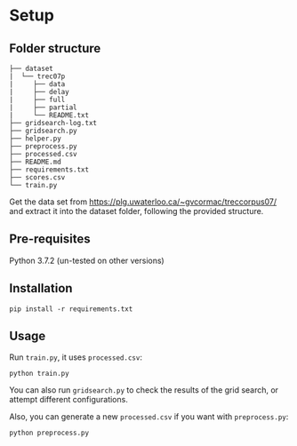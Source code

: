 # Setup

## Folder structure

```
├── dataset
|  └── trec07p
|     ├── data
|     ├── delay
|     ├── full
|     ├── partial
|     └── README.txt
├── gridsearch-log.txt
├── gridsearch.py
├── helper.py
├── preprocess.py
├── processed.csv
├── README.md
├── requirements.txt
├── scores.csv
└── train.py
```

Get the data set from https://plg.uwaterloo.ca/~gvcormac/treccorpus07/ and extract it into the dataset folder, following the provided structure.

## Pre-requisites

Python 3.7.2 (un-tested on other versions)

## Installation

```
pip install -r requirements.txt
```

## Usage

Run `train.py`, it uses `processed.csv`:
```
python train.py
```

You can also run `gridsearch.py` to check the results of the grid search, or attempt different configurations.

Also, you can generate a new `processed.csv` if you want with `preprocess.py`:
```
python preprocess.py
```